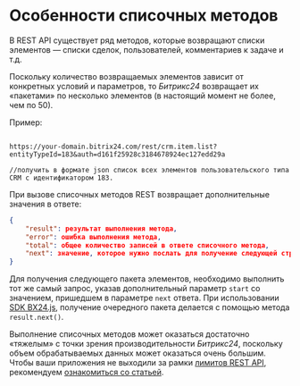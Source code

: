 # Особенности списочных методов

В REST API существует ряд методов, которые возвращают списки элементов — списки сделок, пользователей, комментариев к задаче и т.д. 

Поскольку количество возвращаемых элементов зависит от конкретных условий и параметров, то *Битрикс24* возвращает их «пакетами» по несколько элементов (в настоящий момент не более, чем по 50).

Пример:

```http

https://your-domain.bitrix24.com/rest/crm.item.list?entityTypeId=183&auth=d161f25928c3184678924ec127edd29a

//получить в формате json список всех элементов пользовательского типа CRM с идентификатором 183.

```

При вызове списочных методов REST возвращает дополнительные значения в ответе:

```json
{
    "result": результат выполнения метода,
    "error": ошибка выполнения метода,
    "total": общее количество записей в ответе списочного метода,
    "next": значение, которое нужно послать для получение следующей страницы данных списочного метода
}
```

Для получения следующего пакета элементов, необходимо выполнить тот же самый запрос, указав дополнительный параметр `start` со значением, пришедшем в параметре `next` ответа. При использовании [SDK BX24.js](../../sdk/bx24-js-sdk/index.md), получение очередного пакета делается с помощью метода `result.next()`.

Выполнение списочных методов может оказаться достаточно «тяжелым» с точки зрения производительности *Битрикс24*, поскольку объем обрабатываемых данных может оказаться очень большим. Чтобы ваши приложения не выходили за рамки [лимитов REST API](../performance/limits.md), рекомендуем [ознакомиться со статьей](../performance/huge-data.md).
